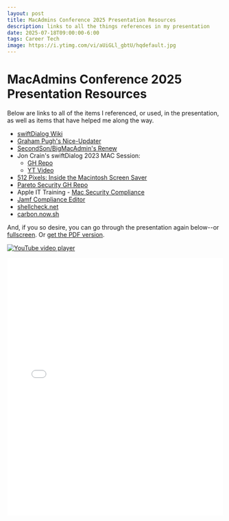 ```yaml
---
layout: post
title: MacAdmins Conference 2025 Presentation Resources
description: links to all the things references in my presentation
date: 2025-07-18T09:00:00-6:00
tags: Career Tech
image: https://i.ytimg.com/vi/aUiGLl_gbtU/hqdefault.jpg
---
```

# MacAdmins Conference 2025 Presentation Resources

Below are links to all of the items I referenced, or used, in the presentation, as well as items that have helped me along the way.

 - [swiftDialog Wiki](https://github.com/swiftDialog/swiftDialog/wiki)
 - [Graham Pugh's Nice-Updater](https://github.com/grahampugh/nice-updater)
 - [SecondSon/BigMacAdmin's Renew](https://github.com/SecondSonConsulting/Renew)
 - Jon Crain's swiftDialog 2023 MAC Session:
   - [GH Repo](https://github.com/joncrain/swiftdialog-psu)
   - [YT Video](https://www.youtube.com/embed/QtWNBn76LQM)
 - [512 Pixels: Inside the Macintosh Screen Saver](https://512pixels.net/2025/06/inside-macintosh-screen-saver/)
 - [Pareto Security GH Repo](https://github.com/ParetoSecurity/pareto-mac)
 - Apple IT Training - [Mac Security Compliance](https://it-training.apple.com/tutorials/compliance/sec001)
 - [Jamf Compliance Editor](https://trusted.jamf.com/docs/establishing-compliance-baselines)
 - [shellcheck.net](https://shellcheck.net)
 - [carbon.now.sh](https://carbon.now.sh)

And, if you so desire, you can go through the presentation again below--or [fullscreen](BuildWithSwiftDialog).
    Or [get the PDF version](BuildWithSwiftDialog/BuildWithSwiftDialog.pdf).


[![YouTube video player](https://i.ytimg.com/vi/aUiGLl_gbtU/hqdefault.jpg)](https://www.youtube.com/embed/aUiGLl_gbtU?si=x5BBslFbIisFqqNk)
<iframe src="/BuildWithSwiftDialog" width="100%" height="600px" style="border:none;"></iframe>
